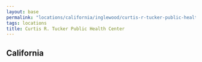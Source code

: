 ```yaml
---
layout: base
permalink: "locations/california/inglewood/curtis-r-tucker-public-health-center/"
tags: locations
title: Curtis R. Tucker Public Health Center
---
```

## California
